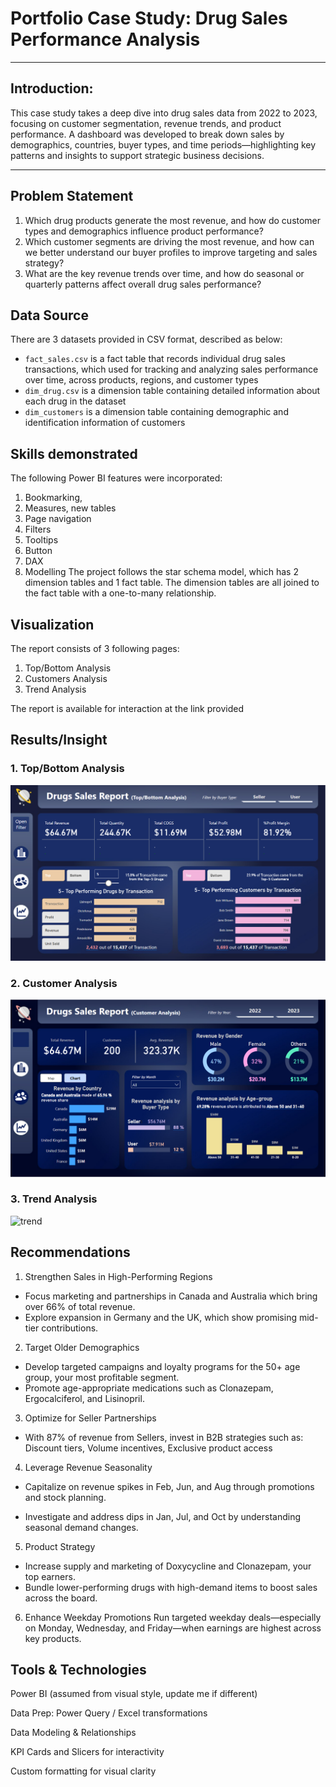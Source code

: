 # Portfolio Case Study: Drug Sales Performance Analysis

---
## Introduction:
This case study takes a deep dive into drug sales data from 2022 to 2023, focusing on customer segmentation, revenue trends, and product performance. A dashboard was developed to break down sales by demographics, countries, buyer types, and time periods—highlighting key patterns and insights to support strategic business decisions.

---
## Problem Statement
1. Which drug products generate the most revenue, and how do customer types and demographics influence product performance?
2. Which customer segments are driving the most revenue, and how can we better understand our buyer profiles to improve targeting and sales strategy?
3. What are the key revenue trends over time, and how do seasonal or quarterly patterns affect overall drug sales performance?

## Data Source
There are 3 datasets provided in CSV format, described as below:
- `fact_sales.csv` is a fact table that records individual drug sales transactions, which used for tracking and analyzing sales performance over time, across products, regions, and customer types
- `dim_drug.csv` is a dimension table containing detailed information about each drug in the dataset
- `dim_customers` is a dimension table containing demographic and identification information of customers

## Skills demonstrated
The following Power BI features were incorporated:
1. Bookmarking,
2. Measures, new tables
3. Page navigation
4. Filters
5. Tooltips
6. Button
7. DAX 
8. Modelling
The project follows the star schema model, which has 2 dimension tables and 1 fact table. The dimension tables are all joined to the fact table with a one-to-many relationship.

## Visualization
The report consists of 3 following pages:
1. Top/Bottom Analysis
2. Customers Analysis
3. Trend Analysis

The report is available for interaction at the link provided

## Results/Insight
### 1. Top/Bottom Analysis

![Overview](Images/Overview.png)

### 2. Customer Analysis

![customer](Images/customer.png)

### 3. Trend Analysis

![trend](Images/trend.png)

## Recommendations
1. Strengthen Sales in High-Performing Regions
- Focus marketing and partnerships in Canada and Australia which bring over 66% of total revenue.
- Explore expansion in Germany and the UK, which show promising mid-tier contributions.

2. Target Older Demographics
- Develop targeted campaigns and loyalty programs for the 50+ age group, your most profitable segment.
- Promote age-appropriate medications such as Clonazepam, Ergocalciferol, and Lisinopril.

3. Optimize for Seller Partnerships
- With 87% of revenue from Sellers, invest in B2B strategies such as: Discount tiers, Volume incentives, Exclusive product access

4. Leverage Revenue Seasonality
- Capitalize on revenue spikes in Feb, Jun, and Aug through promotions and stock planning.

- Investigate and address dips in Jan, Jul, and Oct by understanding seasonal demand changes.

5. Product Strategy
- Increase supply and marketing of Doxycycline and Clonazepam, your top earners.
- Bundle lower-performing drugs with high-demand items to boost sales across the board.

6. Enhance Weekday Promotions
Run targeted weekday deals—especially on Monday, Wednesday, and Friday—when earnings are highest across key products.

## Tools & Technologies
Power BI (assumed from visual style, update me if different)

Data Prep: Power Query / Excel transformations

Data Modeling & Relationships

KPI Cards and Slicers for interactivity

Custom formatting for visual clarity
